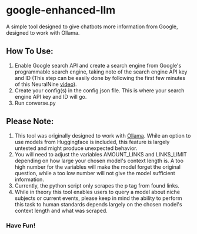 # google-enhanced-llm
A simple tool designed to give chatbots more information from Google, designed to work with Ollama.


## How To Use:
1. Enable Google search API and create a search engine from Google's programmable search engine, taking note of the search engine API key and ID (This step can be easily done by following the first few minutes of this NeuralNine [video](https://www.youtube.com/watch?v=TddYMNVV14g&t=518s)).
2. Create your config(s) in the config.json file. This is where your search engine API key and ID will go.
3. Run converse.py


## Please Note:
1. This tool was originally designed to work with [Ollama](https://github.com/ollama/ollama). While an option to use models from Huggingface is included, this feature is largely untested and might produce unexpected behavior.
2. You will need to adjust the variables AMOUNT_LINKS and LINKS_LIMIT depending on how large your chosen model's context length is. A too high number for the variables will make the model forget the original question, while a too low number will not give the model sufficient information.
4. Currently, the python script only scrapes the p tag from found links.
5. While in theory this tool enables users to query a model about niche subjects or current events, please keep in mind the ability to perform this task to human standards depends largely on the chosen model's context length and what was scraped.


### Have Fun!
